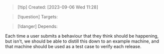 
>[!tip] Created: [2023-09-06 Wed 11:28]

>[!question] Targets: 

>[!danger] Depends: 

Each time a user submits a behaviour that they think should be happening, but isn't, we should be able to distill this down to an example machine, and that machine should be used as a test case to verify each release.